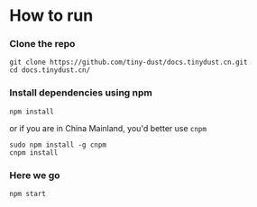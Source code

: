 # How to run

### Clone the repo

```
git clone https://github.com/tiny-dust/docs.tinydust.cn.git
cd docs.tinydust.cn/
```

### Install dependencies using npm

```
npm install
```

or if you are in China Mainland, you'd better use `cnpm`

```
sudo npm install -g cnpm
cnpm install
```

### Here we go
```
npm start
```
